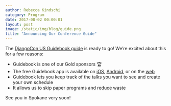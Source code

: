 ```yaml
---
author: Rebecca Kindschi
category: Program
date: 2017-08-02 00:00:01
layout: post
image: /static/img/blog/guide.png
title: "Announcing Our Conference Guide"
---
```


The [DjangoCon US Guidebook guide](https://guidebook.com/g/djangoconus-2017/) is ready to go! We’re excited about this for a few reasons:

* Guidebook is one of our Gold sponsors :trophy:
* The free Guidebook app is available on [iOS](https://itunes.apple.com/us/app/guidebook/id428713847), [Android](https://play.google.com/store/apps/details?id=com.guidebook.android), or on the [web](https://guidebook.com/g/djangoconus-2017/)
* Guidebook lets you keep track of the talks you want to see and create your own schedule
* It allows us to skip paper programs and reduce waste

See you in Spokane very soon!

